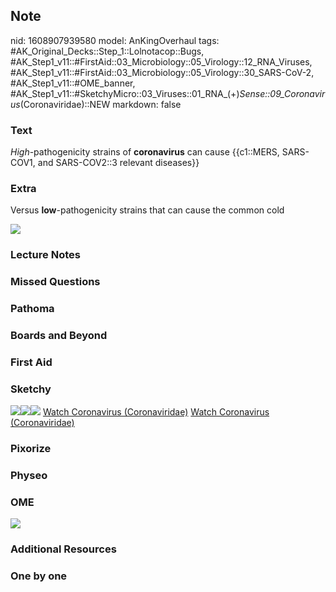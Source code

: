 ## Note
nid: 1608907939580
model: AnKingOverhaul
tags: #AK_Original_Decks::Step_1::Lolnotacop::Bugs, #AK_Step1_v11::#FirstAid::03_Microbiology::05_Virology::12_RNA_Viruses, #AK_Step1_v11::#FirstAid::03_Microbiology::05_Virology::30_SARS-CoV-2, #AK_Step1_v11::#OME_banner, #AK_Step1_v11::#SketchyMicro::03_Viruses::01_RNA_(+)_Sense::09_Coronavirus_(Coronaviridae)::NEW
markdown: false

### Text
<i>High</i>-pathogenicity strains of <b>coronavirus</b> can cause
{{c1::MERS, SARS-COV1, and SARS-COV2::3 relevant diseases}}

### Extra
Versus <b>low</b>-pathogenicity strains that can cause the common
cold
<div><img src="paste-26220775342289.jpg"></div>

### Lecture Notes


### Missed Questions


### Pathoma


### Boards and Beyond


### First Aid


### Sketchy
<img src=
"paste-3d31d2cf562017038f630af7d471b4551f22707c.jpg"><img src=
"paste-34fe606774e5c039f0ea17816e3ee13d9db5acf7.jpg"><img src=
"paste-826ec45461446d9a9c0cb87e9545ade8b0e8023b.jpg"> <a href=
"https://dashboard.sketchy.com/study/medical/courses/medical-microbiology/units/medical-microbiology-viruses/videos/medical-microbiology-viruses-rna-viruses-positive-sense-coronavirus-coronaviridae?utm_source=anki&utm_medium=partnership&utm_campaign=february_update&utm_content=medical">
Watch Coronavirus (Coronaviridae)</a> <a href=
"https://dashboard.sketchy.com/study/medical/courses/medical-microbiology/units/medical-microbiology-viruses/videos/medical-microbiology-viruses-rna-viruses-positive-sense-coronavirus-coronaviridae?utm_source=anki&utm_medium=partnership&utm_campaign=february_update&utm_content=medical">
Watch Coronavirus (Coronaviridae)</a>

### Pixorize


### Physeo


### OME
<div class="ome-widget">
  <a href="https://onlinemeded.org?ref=anki"><img src=
  "_OME_AnkiFlashcards_General_3.png"></a>
</div>

### Additional Resources


### One by one


